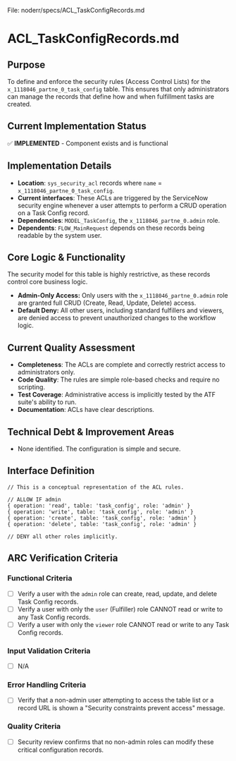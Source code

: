File: noderr/specs/ACL_TaskConfigRecords.md

# ACL_TaskConfigRecords.md

## Purpose
To define and enforce the security rules (Access Control Lists) for the `x_1118046_partne_0_task_config` table. This ensures that only administrators can manage the records that define how and when fulfillment tasks are created.

## Current Implementation Status
✅ **IMPLEMENTED** - Component exists and is functional

## Implementation Details
- **Location**: `sys_security_acl` records where `name` = `x_1118046_partne_0_task_config`.
- **Current interfaces**: These ACLs are triggered by the ServiceNow security engine whenever a user attempts to perform a CRUD operation on a Task Config record.
- **Dependencies**: `MODEL_TaskConfig`, the `x_1118046_partne_0.admin` role.
- **Dependents**: `FLOW_MainRequest` depends on these records being readable by the system user.

## Core Logic & Functionality
The security model for this table is highly restrictive, as these records control core business logic.
- **Admin-Only Access:** Only users with the `x_1118046_partne_0.admin` role are granted full CRUD (Create, Read, Update, Delete) access.
- **Default Deny:** All other users, including standard fulfillers and viewers, are denied access to prevent unauthorized changes to the workflow logic.

## Current Quality Assessment
- **Completeness**: The ACLs are complete and correctly restrict access to administrators only.
- **Code Quality**: The rules are simple role-based checks and require no scripting.
- **Test Coverage**: Administrative access is implicitly tested by the ATF suite's ability to run.
- **Documentation**: ACLs have clear descriptions.

## Technical Debt & Improvement Areas
- None identified. The configuration is simple and secure.

## Interface Definition
```servicenow
// This is a conceptual representation of the ACL rules.

// ALLOW IF admin
{ operation: 'read', table: 'task_config', role: 'admin' }
{ operation: 'write', table: 'task_config', role: 'admin' }
{ operation: 'create', table: 'task_config', role: 'admin' }
{ operation: 'delete', table: 'task_config', role: 'admin' }

// DENY all other roles implicitly.
```

## ARC Verification Criteria

### Functional Criteria
- [ ] Verify a user with the `admin` role can create, read, update, and delete Task Config records.
- [ ] Verify a user with only the `user` (Fulfiller) role CANNOT read or write to any Task Config records.
- [ ] Verify a user with only the `viewer` role CANNOT read or write to any Task Config records.

### Input Validation Criteria  
- [ ] N/A

### Error Handling Criteria
- [ ] Verify that a non-admin user attempting to access the table list or a record URL is shown a "Security constraints prevent access" message.

### Quality Criteria
- [ ] Security review confirms that no non-admin roles can modify these critical configuration records.